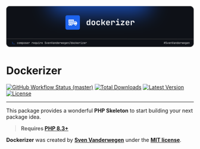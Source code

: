 <img src="docs/dockerizer.png" alt="Dockerizer"/>
  
# Dockerizer
<p>
    <a href="https://github.com/nunomaduro/skeleton-php/actions"><img alt="GitHub Workflow Status (master)" src="https://github.com/nunomaduro/skeleton-php/actions/workflows/tests.yml/badge.svg"></a>
    <a href="https://packagist.org/packages/nunomaduro/skeleton-php"><img alt="Total Downloads" src="https://img.shields.io/packagist/dt/nunomaduro/skeleton-php"></a>
    <a href="https://packagist.org/packages/nunomaduro/skeleton-php"><img alt="Latest Version" src="https://img.shields.io/packagist/v/nunomaduro/skeleton-php"></a>
    <a href="https://packagist.org/packages/nunomaduro/skeleton-php"><img alt="License" src="https://img.shields.io/packagist/l/nunomaduro/skeleton-php"></a>
</p>

------
This package provides a wonderful **PHP Skeleton** to start building your next package idea.

> **Requires [PHP 8.3+](https://php.net/releases/)**

**Dockerizer** was created by **[Sven Vanderwegen](https://github.com/SvenVanderwegen)** under the **[MIT license](https://opensource.org/licenses/MIT)**.
